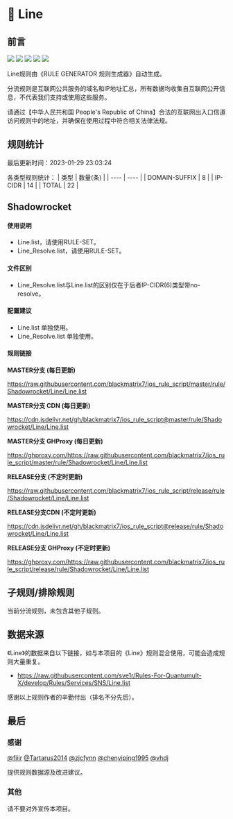 # 🧸 Line

## 前言

![](https://shields.io/badge/-移除重复规则-ff69b4) ![](https://shields.io/badge/-DOMAIN与DOMAIN--SUFFIX合并-green) ![](https://shields.io/badge/-DOMAIN--SUFFIX间合并-critical) ![](https://shields.io/badge/-DOMAIN--SUFFIX与DOMAIN--KEYWORD合并-blue) ![](https://shields.io/badge/-IP--CIDR(6)合并-blueviolet) 

Line规则由《RULE GENERATOR 规则生成器》自动生成。

分流规则是互联网公共服务的域名和IP地址汇总，所有数据均收集自互联网公开信息，不代表我们支持或使用这些服务。

请通过【中华人民共和国 People's Republic of China】合法的互联网出入口信道访问规则中的地址，并确保在使用过程中符合相关法律法规。

## 规则统计

最后更新时间：2023-01-29 23:03:24

各类型规则统计：
| 类型 | 数量(条)  | 
| ---- | ----  |
| DOMAIN-SUFFIX | 8  | 
| IP-CIDR | 14  | 
| TOTAL | 22  | 


## Shadowrocket 

#### 使用说明
- Line.list，请使用RULE-SET。
- Line_Resolve.list，请使用RULE-SET。

#### 文件区别
- Line_Resolve.list与Line.list的区别仅在于后者IP-CIDR(6)类型带no-resolve。

#### 配置建议
- Line.list 单独使用。
- Line_Resolve.list 单独使用。

#### 规则链接
**MASTER分支 (每日更新)**

https://raw.githubusercontent.com/blackmatrix7/ios_rule_script/master/rule/Shadowrocket/Line/Line.list

**MASTER分支 CDN (每日更新)**

https://cdn.jsdelivr.net/gh/blackmatrix7/ios_rule_script@master/rule/Shadowrocket/Line/Line.list

**MASTER分支 GHProxy (每日更新)**

https://ghproxy.com/https://raw.githubusercontent.com/blackmatrix7/ios_rule_script/master/rule/Shadowrocket/Line/Line.list

**RELEASE分支 (不定时更新)**

https://raw.githubusercontent.com/blackmatrix7/ios_rule_script/release/rule/Shadowrocket/Line/Line.list

**RELEASE分支CDN (不定时更新)**

https://cdn.jsdelivr.net/gh/blackmatrix7/ios_rule_script@release/rule/Shadowrocket/Line/Line.list

**RELEASE分支 GHProxy (不定时更新)**

https://ghproxy.com/https://raw.githubusercontent.com/blackmatrix7/ios_rule_script/release/rule/Shadowrocket/Line/Line.list

## 子规则/排除规则


当前分流规则，未包含其他子规则。

## 数据来源

《Line》的数据来自以下链接，如与本项目的《Line》规则混合使用，可能会造成规则大量重复。

- https://raw.githubusercontent.com/sve1r/Rules-For-Quantumult-X/develop/Rules/Services/SNS/Line.list


感谢以上规则作者的辛勤付出（排名不分先后）。

## 最后

### 感谢

[@fiiir](https://github.com/fiiir) [@Tartarus2014](https://github.com/Tartarus2014) [@zjcfynn](https://github.com/zjcfynn) [@chenyiping1995](https://github.com/chenyiping1995) [@vhdj](https://github.com/vhdj)

提供规则数据源及改进建议。

### 其他

请不要对外宣传本项目。